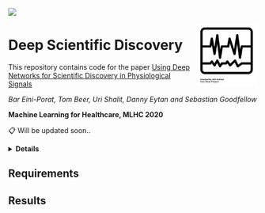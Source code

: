 ![](https://img.shields.io/github/license/tom-beer/deep-scientific-discovery?color=magenta&style=plastic)

<img src="noun_ECG.png" width=125 height=125 align="right">

# Deep Scientific Discovery
This repository contains code for the paper [Using Deep Networks for Scientific Discovery in Physiological Signals](https://linktopaper)

*Bar Eini-Porat, Tom Beer, Uri Shalit, Danny Eytan and Sebastian Goodfellow*

**Machine Learning for Healthcare, MLHC 2020**


📋 Will be updated soon..

<details>
  <summary><b>Details</b></summary>
    
  - one
  - two
</details>

## Requirements

## Results
